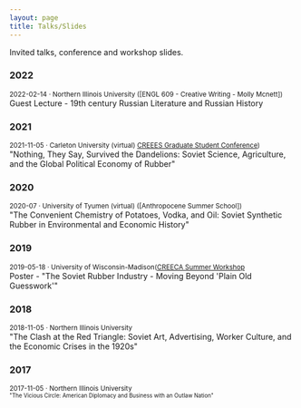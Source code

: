 ```yaml
---
layout: page
title: Talks/Slides
---
```


Invited talks, conference and workshop slides.

### 2022

<small>2022-02-14 · Northern Illinois University ([ENGL 609 - Creative Writing - Molly Mcnett])</small><br />
Guest Lecture - 19th century Russian Literature and Russian History
### 2021

<small>2021-11-05 · Carleton University (virtual) [CREEES Graduate Student Conference](https://clsinfra.io/))</small><br />
"Nothing, They Say, Survived the Dandelions: Soviet Science, Agriculture, and the Global Political Economy of Rubber"

### 2020
<small>2020-07 · University of Tyumen (virtual) ([Anthropocene Summer School])</small><br />
"The Convenient Chemistry of Potatoes, Vodka, and Oil: Soviet Synthetic Rubber in Environmental and Economic History"
### 2019
<small>2019-05-18 · University of Wisconsin-Madison([CREECA Summer Workshop]()</small><br />
Poster - "The Soviet Rubber Industry - Moving Beyond 'Plain Old Guesswork'"

### 2018
<small>2018-11-05 · Northern Illinois University </small><br />
"The Clash at the Red Triangle: Soviet Art, Advertising, Worker Culture, and the Economic Crises in the 1920s"

### 2017
<small>2017-11-05 · Northern Illinois University <small><br />
"The Vicious Circle: American Diplomacy and Business with an Outlaw Nation"
